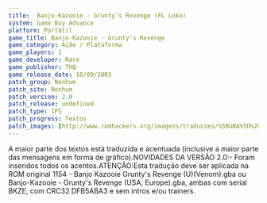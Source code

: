 ```yaml
---
title:  Banjo-Kazooie - Grunty's Revenge (FL Loko)
system: Game Boy Advance
platform: Portátil
game_title: Banjo-Kazooie - Grunty's Revenge
game_category: Ação / Plataforma
game_players: 1
game_developer: Rare
game_publisher: THQ
game_release_date: 10/09/2003
patch_group: Nenhum
patch_site: Nenhum
patch_version: 2.0
patch_release: undefined
patch_type: IPS
patch_progress: Textos
patch_images: [http://www.romhackers.org/imagens/traducoes/%5BGBA%5D%20Banjo-Kazooie%20-%20Grunty's%20Revenge%20-%20FL%20Loko%20-%201.png,http://www.romhackers.org/imagens/traducoes/%5BGBA%5D%20Banjo-Kazooie%20-%20Grunty's%20Revenge%20-%20FL%20Loko%20-%202.png,http://www.romhackers.org/imagens/traducoes/%5BGBA%5D%20Banjo-Kazooie%20-%20Grunty's%20Revenge%20-%20FL%20Loko%20-%203.png]
---
```

A maior parte dos textos está traduzida e acentuada (inclusive a maior parte das mensagens em forma de gráfico).NOVIDADES DA VERSÃO 2.0:- Foram inseridos todos os acentos.ATENÇÃO:Esta tradução deve ser aplicada na ROM original 1154 - Banjo Kazooie Grunty's Revenge (U)(Venom).gba ou Banjo-Kazooie - Grunty's Revenge (USA, Europe).gba, ambas com serial BKZE, com CRC32 DFB5ABA3 e sem intros e/ou trainers.